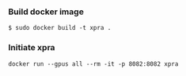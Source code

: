 ### Build docker image
````
$ sudo docker build -t xpra .
````

### Initiate xpra
````
docker run --gpus all --rm -it -p 8082:8082 xpra
````